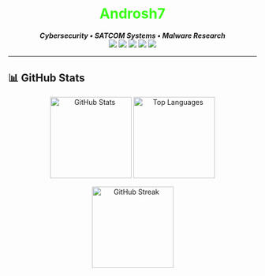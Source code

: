 <!-- Hacker Aesthetic Profile README -->

<h1 align="center">
  <span style="color:#39ff14;">Androsh7</span>
</h1>

<p align="center">
  <b><i>Cybersecurity • SATCOM Systems • Malware Research</i></b><br>
  
  <!-- Core tech badges -->
  <img src="https://img.shields.io/badge/Linux-39ff14?logo=linux&logoColor=white" />
  <img src="https://img.shields.io/badge/Python-3776AB?logo=python&logoColor=white" />
  <img src="https://img.shields.io/badge/C++-00599C?logo=cplusplus&logoColor=white" />
  <img src="https://img.shields.io/badge/PowerShell-5391FE?logo=powershell&logoColor=white" />
  <img src="https://img.shields.io/badge/Docker-0db7ed?logo=docker&logoColor=white" />
</p>

---

## 📊 GitHub Stats

<p align="center">
  <img src="https://github-readme-stats.vercel.app/api?username=androsh7&show_icons=true&theme=radical&title_color=39ff14&text_color=00ff00&icon_color=39ff14&bg_color=0d1117&hide_border=true" height="165" alt="GitHub Stats" />
  <img src="https://github-readme-stats.vercel.app/api/top-langs/?username=androsh7&layout=compact&theme=radical&title_color=39ff14&text_color=00ff00&bg_color=0d1117&hide_border=true" height="165" alt="Top Languages" />
</p>

<p align="center">
  <img src="https://github-readme-streak-stats.herokuapp.com?user=androsh7&theme=radical&ring=39ff14&fire=39ff14&background=0d1117&hide_border=true" height="165" alt="GitHub Streak" />
</p>
